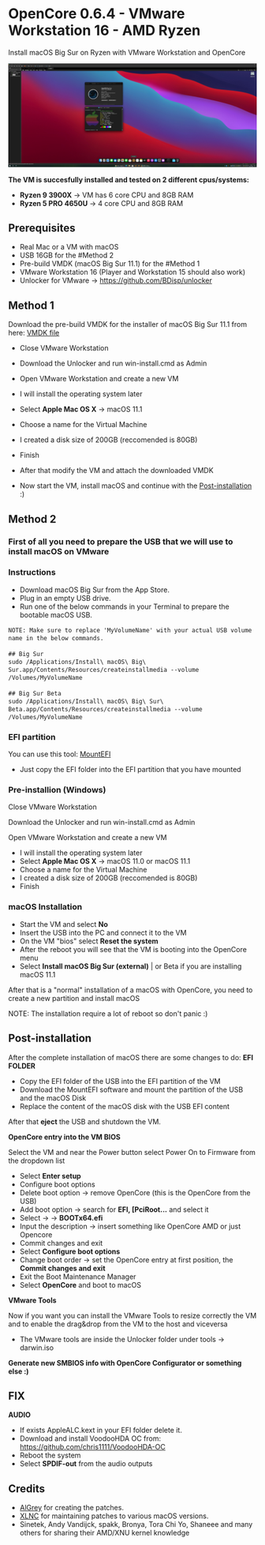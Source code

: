 # OpenCore 0.6.4 - VMware Workstation 16 - AMD Ryzen
Install macOS Big Sur on Ryzen with VMware Workstation and OpenCore

![Alt text](https://github.com/Ken5998/OpenCore-VMware-Workstation-AMD/blob/main/images/macos.jpg?raw=true "VMware screenshot")

**The VM is succesfully installed and tested on 2 different cpus/systems:**
* **Ryzen 9 3900X** -> VM has 6 core CPU and 8GB RAM
* **Ryzen 5 PRO 4650U** -> 4 core CPU and 8GB RAM

## Prerequisites
* Real Mac or a VM with macOS
* USB 16GB for the #Method 2
* Pre-build VMDK (macOS Big Sur 11.1) for the #Method 1
* VMware Workstation 16 (Player and Workstation 15 should also work) 
* Unlocker for VMware -> https://github.com/BDisp/unlocker


## Method 1
Download the pre-build VMDK for the installer of macOS Big Sur 11.1 from here: [VMDK file](https://drive.google.com/file/d/10qLPTret3KoV1bMRrcHNqKoN7mHvn2-6/view?usp=sharing)
 
* Close VMware Workstation
* Download the Unlocker and run win-install.cmd as Admin
* Open VMware Workstation and create a new VM
* I will install the operating system later
* Select **Apple Mac OS X** -> macOS 11.1
* Choose a name for the Virtual Machine
* I created a disk size of 200GB (reccomended is 80GB)
* Finish 
* After that modify the VM and attach the downloaded VMDK

* Now start the VM, install macOS and continue with the [Post-installation](https://github.com/Ken5998/OpenCore-VMware-Workstation-AMD#post-installation) :)

## Method 2
### First of all you need to prepare the USB that we will use to install macOS on VMware
### Instructions
- Download macOS Big Sur from the App Store.
- Plug in an empty USB drive.
- Run one of the below commands in your Terminal to prepare the bootable macOS USB.
```
NOTE: Make sure to replace 'MyVolumeName' with your actual USB volume name in the below commands.

## Big Sur
sudo /Applications/Install\ macOS\ Big\ Sur.app/Contents/Resources/createinstallmedia --volume /Volumes/MyVolumeName

## Big Sur Beta
sudo /Applications/Install\ macOS\ Big\ Sur\ Beta.app/Contents/Resources/createinstallmedia --volume /Volumes/MyVolumeName
```

### EFI partition
You can use this tool: [MountEFI](https://github.com/corpnewt/MountEFI)
* Just copy the EFI folder into the EFI partition that you have mounted

### Pre-installion (Windows)
Close VMware Workstation

Download the Unlocker and run win-install.cmd as Admin

Open VMware Workstation and create a new VM
* I will install the operating system later
* Select **Apple Mac OS X** -> macOS 11.0 or macOS 11.1
* Choose a name for the Virtual Machine
* I created a disk size of 200GB (reccomended is 80GB)
* Finish

### macOS Installation
* Start the VM and select **No**
* Insert the USB into the PC and connect it to the VM
* On the VM "bios" select **Reset the system**
* After the reboot you will see that the VM is booting into the OpenCore menu
* Select **Install macOS Big Sur (external)** | or Beta if you are installing macOS 11.1

After that is a "normal" installation of a macOS with OpenCore, you need to create a new partition and install macOS

NOTE: The installation require a lot of reboot so don't panic :)

## Post-installation
After the complete installation of macOS there are some changes to do:
**EFI FOLDER**
* Copy the EFI folder of the USB into the EFI partition of the VM
* Download the MountEFI software and mount the partition of the USB and the macOS Disk
* Replace the content of the macOS disk with the USB EFI content

After that **eject** the USB and shutdown the VM.

**OpenCore entry into the VM BIOS**

Select the VM and near the Power button select Power On to Firmware from the dropdown list
* Select **Enter setup**
* Configure boot options
* Delete boot option -> remove OpenCore (this is the OpenCore from the USB)
* Add boot option -> search for **EFI, [PciRoot...** and select it
* Select **<EFI>** -> **<BOOT>** -> **BOOTx64.efi**
* Input the description -> insert something like OpenCore AMD or just Opencore
* Commit changes and exit
* Select **Configure boot options**
* Change boot order -> set the OpenCore entry at first position, the **Commit changes and exit**
* Exit the Boot Maintenance Manager
* Select **OpenCore** and boot to macOS

**VMware Tools**

Now if you want you can install the VMware Tools to resize correctly the VM and to enable the drag&drop from the VM to the host and viceversa
* The VMware tools are inside the Unlocker folder under tools -> darwin.iso

**Generate new SMBIOS info with OpenCore Configurator or something else :)**

## FIX
**AUDIO**
* If exists AppleALC.kext in your EFI folder delete it.
* Download and install VoodooHDA OC from: https://github.com/chris1111/VoodooHDA-OC
* Reboot the system
* Select **SPDIF-out** from the audio outputs


## Credits
- [AlGrey](https://github.com/AlGreyy) for creating the patches.
- [XLNC](https://github.com/XLNCs) for maintaining patches to various macOS versions.
- Sinetek, Andy Vandijck, spakk, Bronya, Tora Chi Yo, Shaneee and many others for sharing their AMD/XNU kernel knowledge